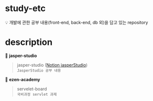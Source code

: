 # study-etc

💡 개발에 관한 공부 내용(front-end, back-end, db 외)을 담고 있는 repository

# description

📁 **jasper-studio**

> jasper-studio ([Notion jasperStudio](https://www.notion.so/Jasper-Studio-ffae6af43f014d6ea86ada88972f6c07))
<br> `JasperStudio 공부 내용`

📁 **ezen-academy**

> servelet-board
<br> `국비과정 servlet 과제`
